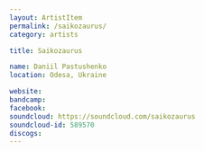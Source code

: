 ```yaml
---
layout: ArtistItem
permalink: /saikozaurus/
category: artists

title: Saikozaurus

name: Daniil Pastushenko
location: Odesa, Ukraine

website: 
bandcamp: 
facebook: 
soundcloud: https://soundcloud.com/saikozaurus
soundcloud-id: 589570
discogs: 
---
```

